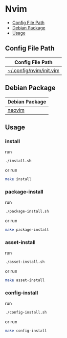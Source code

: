 

# Nvim

* [Config File Path](#config-file-path)
* [Debian Package](#debian-package)
* [Usage](#usage)




## Config File Path

| Config File Path |
| --- |
| [~/.config/nvim/init.vim](./asset/overlay/etc/skel/.config/nvim/init.vim) |


## Debian Package

| Debian Package |
| --- |
| [neovim](https://packages.debian.org/stable/neovim) |




## Usage


### install

run

``` sh
./install.sh
```

or run

``` sh
make install
```


### package-install

run

``` sh
./package-install.sh
```

or run

``` sh
make package-install
```


### asset-install

run

``` sh
./asset-install.sh
```

or run

``` sh
make asset-install
```


### config-install

run

``` sh
./config-install.sh
```

or run

``` sh
make config-install
```
